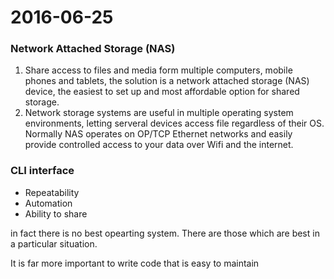 2016-06-25
==========
### Network Attached Storage (NAS)
1. Share access to files and media form multiple computers, mobile phones and tablets, the solution is a network attached storage (NAS) device, the easiest to set up and most affordable option for shared storage.
2. Network storage systems are useful in multiple operating system environments, letting serveral devices access file regardless of their OS. Normally NAS operates on OP/TCP Ethernet networks and easily provide controlled access to your data over Wifi and the internet.


### CLI interface
* Repeatability
* Automation
* Ability to share

in fact there is no best opearting system. There are those which are best in a particular situation.

It is far more important to write code that is easy to maintain
